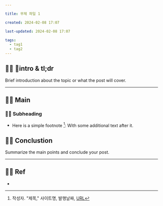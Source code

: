```yaml
---

title: 무제 파일 1

created: 2024-02-08 17:07

last-updated: 2024-02-08 17:07

tags:
  - tag1
  - tag2
---
```


## 👯‍♂️ intro & tl;dr

Brief introduction about the topic or what the post will cover.

--- 

## 👯‍♂️ Main


### 👯‍♂️ Subheading

- Here is a simple footnote [^1]:  With some additional text after it.

## 👯‍♂️ Conclustion

Summarize the main points and conclude your post.

--- 

## 👯‍♂️ Ref

- [^1]:  작성자. "제목," 사이트명, 발행날짜, [URL](www.naver.com)

